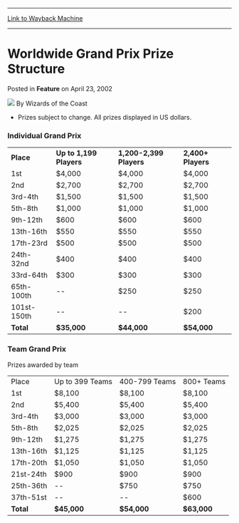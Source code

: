 
---
[Link to Wayback Machine](https://web.archive.org/web/20220809040147/https://magic.wizards.com/en/articles/archive/feature/worldwide-grand-prix-prize-structure-2002-04-23)

[_metadata_:wayback_url]:- "https://magic.wizards.com/en/articles/archive/feature/worldwide-grand-prix-prize-structure-2002-04-23"
[_metadata_:wayback_raw_url]:- "https://web.archive.org/web/20220809040147id_/https://magic.wizards.com/en/articles/archive/feature/worldwide-grand-prix-prize-structure-2002-04-23"
[_metadata_:wayback_capture_timestamp]:- "2022-08-09 04:01:47+00:00"
[_metadata_:description]:- "Prizes subject to change. All prizes displayed in US dollars."
[_metadata_:generator]:- "Drupal 7 (http://drupal.org)"
---


Worldwide Grand Prix Prize Structure
====================================



 Posted in **Feature**
 on April 23, 2002 






![](https://media.magic.wizards.com/styles/auth_small/public/images/person/wizards_author.jpg)
By Wizards of the Coast











* Prizes subject to change. All prizes displayed in US dollars.

### Individual Grand Prix




|  |  |  |  |
| --- | --- | --- | --- |
| **Place** | **Up to 1,199 Players** | **1,200-2,399 Players** | **2,400+ Players** |
| 1st | $4,000 | $4,000 | $4,000 |
| 2nd | $2,700 | $2,700 | $2,700 |
| 3rd-4th | $1,500 | $1,500 | $1,500 |
| 5th-8th | $1,000 | $1,000 | $1,000 |
| 9th-12th | $600 | $600 | $600 |
| 13th-16th | $550 | $550 | $550 |
| 17th-23rd | $500 | $500 | $500 |
| 24th-32nd | $400 | $400 | $400 |
| 33rd-64th | $300 | $300 | $300 |
| 65th-100th | -- | $250 | $250 |
| 101st-150th | -- | -- | $200 |
| **Total** | **$35,000**  | **$44,000**  | **$54,000**  |

  
### Team Grand Prix


Prizes awarded by team




|  |  |  |  |
| --- | --- | --- | --- |
| Place | Up to 399 Teams | 400-799 Teams | 800+ Teams |
| 1st | $8,100 | $8,100 | $8,100 |
| 2nd | $5,400 | $5,400 | $5,400 |
| 3rd-4th | $3,000 | $3,000 | $3,000 |
| 5th-8th | $2,025 | $2,025 | $2,025 |
| 9th-12th | $1,275 | $1,275 | $1,275 |
| 13th-16th | $1,125 | $1,125 | $1,125 |
| 17th-20th | $1,050 | $1,050 | $1,050 |
| 21st-24th | $900 | $900 | $900 |
| 25th-36th | -- | $750 | $750 |
| 37th-51st | -- | -- | $600 |
| **Total** | **$45,000** | **$54,000** | **$63,000** |







